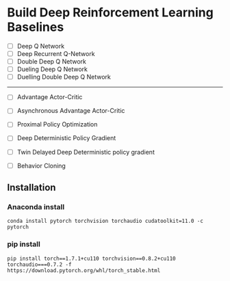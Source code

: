 # Build Deep Reinforcement Learning Baselines

- [ ] Deep Q Network
- [ ] Deep Recurrent Q-Network
- [ ] Double Deep Q Network
- [ ] Dueling Deep Q Network
- [ ] Duelling Double Deep Q Network
----------------------------------------------------------------
- [ ] Advantage Actor-Critic
- [ ] Asynchronous Advantage Actor-Critic
- [ ] Proximal Policy Optimization
- [ ] Deep Deterministic Policy Gradient
- [ ] Twin Delayed Deep Deterministic policy gradient
- [ ] Behavior Cloning


## Installation

### Anaconda install
```
conda install pytorch torchvision torchaudio cudatoolkit=11.0 -c pytorch
```

### pip install
```
pip install torch==1.7.1+cu110 torchvision==0.8.2+cu110 torchaudio===0.7.2 -f https://download.pytorch.org/whl/torch_stable.html
```